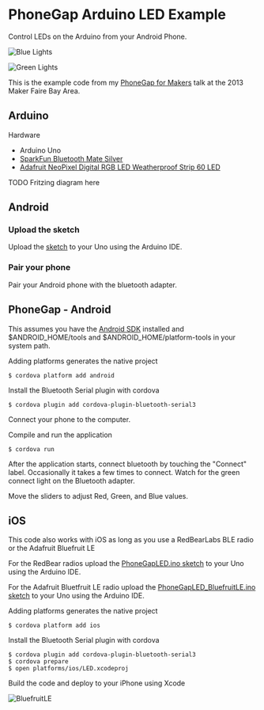 # PhoneGap Arduino LED Example

Control LEDs on the Arduino from your Android Phone.

![Blue Lights](blue.jpg "Blue")

![Green Lights](green.jpg "Green")

This is the example code from my [PhoneGap for Makers](http://don.github.io/slides/2013-05-19-phonegap-for-makers/#/) talk at the 2013 Maker Faire Bay Area.

## Arduino

Hardware
 * Arduino Uno
 * [SparkFun Bluetooth Mate Silver](https://www.sparkfun.com/products/10393)
 * [Adafruit NeoPixel Digital RGB LED Weatherproof Strip 60 LED](http://www.adafruit.com/products/1138)

TODO Fritzing diagram here

## Android

### Upload the sketch

Upload the [sketch](https://github.com/gaia-green-tech/BluetoothSerial3/blob/master/examples/LED/Arduino/PhoneGapLED/PhoneGapLED.ino) to your Uno using the Arduino IDE.

### Pair your phone

Pair your Android phone with the bluetooth adapter.

## PhoneGap - Android

This assumes you have the [Android SDK](http://developer.android.com/sdk/index.html) installed and $ANDROID_HOME/tools and $ANDROID_HOME/platform-tools in your system path.

Adding platforms generates the native project

    $ cordova platform add android
    
Install the Bluetooth Serial plugin with cordova

    $ cordova plugin add cordova-plugin-bluetooth-serial3

Connect your phone to the computer.

Compile and run the application

    $ cordova run
    
After the application starts, connect bluetooth by touching the "Connect" label. Occasionally it takes a few times to connect. Watch for the green connect light on the Bluetooth adapter. 

Move the sliders to adjust Red, Green, and Blue values.

## iOS

This code also works with iOS as long as you use a RedBearLabs BLE radio or the Adafruit Bluefruit LE

For the RedBear radios upload the [PhoneGapLED.ino sketch](https://github.com/gaia-green-tech/BluetoothSerial3/blob/master/examples/LED/Arduino/PhoneGapLED/PhoneGapLED.ino) to your Uno using the Arduino IDE.

For the Adafruit Bluetfruit LE radio upload the [PhoneGapLED_BluefruitLE.ino sketch](https://github.com/gaia-green-tech/BluetoothSerial3/blob/master/examples/LED/Arduino/PhoneGapLED_BluefruitLE/PhoneGapLED_BluefruitLE.ino) to your Uno using the Arduino IDE.

Adding platforms generates the native project

    $ cordova platform add ios
    
Install the Bluetooth Serial plugin with cordova

    $ cordova plugin add cordova-plugin-bluetooth-serial3
    $ cordova prepare
    $ open platforms/ios/LED.xcodeproj
    
Build the code and deploy to your iPhone using Xcode

![BluefruitLE](BluefruitLE.png "BluefruitLE")

    

